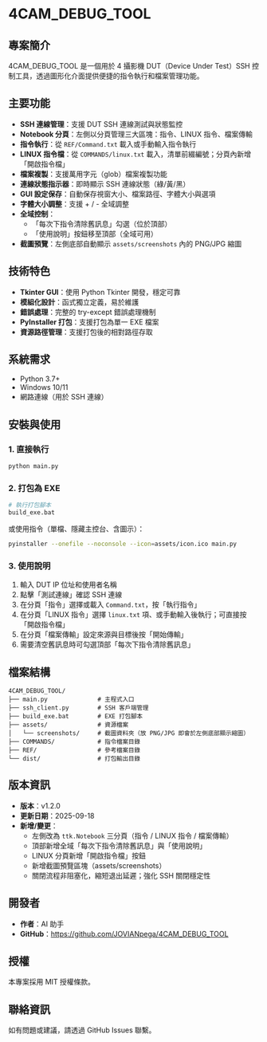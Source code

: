 # 4CAM_DEBUG_TOOL

## 專案簡介
4CAM_DEBUG_TOOL 是一個用於 4 攝影機 DUT（Device Under Test）SSH 控制工具，透過圖形化介面提供便捷的指令執行和檔案管理功能。

## 主要功能
- **SSH 連線管理**：支援 DUT SSH 連線測試與狀態監控
- **Notebook 分頁**：左側以分頁管理三大區塊：指令、LINUX 指令、檔案傳輸
- **指令執行**：從 `REF/Command.txt` 載入或手動輸入指令執行
- **LINUX 指令檔**：從 `COMMANDS/linux.txt` 載入，清單前綴編號；分頁內新增「開啟指令檔」
- **檔案複製**：支援萬用字元（glob）檔案複製功能
- **連線狀態指示器**：即時顯示 SSH 連線狀態（綠/黃/黑）
- **GUI 設定保存**：自動保存視窗大小、檔案路徑、字體大小與選項
- **字體大小調整**：支援 + / - 全域調整
- **全域控制**：
  - 「每次下指令清除舊訊息」勾選（位於頂部）
  - 「使用說明」按鈕移至頂部（全域可用）
- **截圖預覽**：左側底部自動顯示 `assets/screenshots` 內的 PNG/JPG 縮圖

## 技術特色
- **Tkinter GUI**：使用 Python Tkinter 開發，穩定可靠
- **模組化設計**：函式獨立定義，易於維護
- **錯誤處理**：完整的 try-except 錯誤處理機制
- **PyInstaller 打包**：支援打包為單一 EXE 檔案
- **資源路徑管理**：支援打包後的相對路徑存取

## 系統需求
- Python 3.7+
- Windows 10/11
- 網路連線（用於 SSH 連線）

## 安裝與使用

### 1. 直接執行
```bash
python main.py
```

### 2. 打包為 EXE
```bash
# 執行打包腳本
build_exe.bat
```

或使用指令（單檔、隱藏主控台、含圖示）：
```bash
pyinstaller --onefile --noconsole --icon=assets/icon.ico main.py
```

### 3. 使用說明
1. 輸入 DUT IP 位址和使用者名稱
2. 點擊「測試連線」確認 SSH 連線
3. 在分頁「指令」選擇或載入 `Command.txt`，按「執行指令」
4. 在分頁「LINUX 指令」選擇 `linux.txt` 項、或手動輸入後執行；可直接按「開啟指令檔」
5. 在分頁「檔案傳輸」設定來源與目標後按「開始傳輸」
6. 需要清空舊訊息時可勾選頂部「每次下指令清除舊訊息」

## 檔案結構
```
4CAM_DEBUG_TOOL/
├── main.py              # 主程式入口
├── ssh_client.py        # SSH 客戶端管理
├── build_exe.bat        # EXE 打包腳本
├── assets/              # 資源檔案
│   └── screenshots/     # 截圖資料夾（放 PNG/JPG 即會於左側底部顯示縮圖）
├── COMMANDS/            # 指令檔案目錄
├── REF/                 # 參考檔案目錄
└── dist/                # 打包輸出目錄
```

## 版本資訊
- **版本**：v1.2.0
- **更新日期**：2025-09-18
- **新增/變更**：
  - 左側改為 `ttk.Notebook` 三分頁（指令 / LINUX 指令 / 檔案傳輸）
  - 頂部新增全域「每次下指令清除舊訊息」與「使用說明」
  - LINUX 分頁新增「開啟指令檔」按鈕
  - 新增截圖預覽區塊（assets/screenshots）
  - 關閉流程非阻塞化，縮短退出延遲；強化 SSH 關閉穩定性

## 開發者
- **作者**：AI 助手
- **GitHub**：https://github.com/JOVIANpega/4CAM_DEBUG_TOOL

## 授權
本專案採用 MIT 授權條款。

## 聯絡資訊
如有問題或建議，請透過 GitHub Issues 聯繫。
